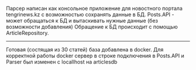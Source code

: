 Парсер написан как консольное приложение для новостного портала tengrinews.kz с возможностью сохранять данные в БД. 
Posts.API - может обращаться к БД и вытаскивать нужные данные (без возможности добавления) 
Обращение к БД происходит с помощью ArticleRepository. 

---
Готовая (состящая из 30 статей) база добавлена в docker.
Для корректной работы docker сервер в строке подключения в Posts.API и Parser был изменен с locallhost на articlesdb
